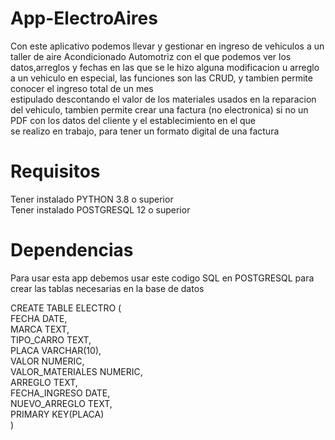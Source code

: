 # App-ElectroAires
Con este aplicativo podemos llevar y gestionar en ingreso de vehiculos a un taller de aire Acondicionado Automotriz 
con el que podemos ver los datos,arreglos y fechas en las que se le hizo alguna modificacion u arreglo a un 
vehiculo en especial, las funciones son las CRUD, y tambien permite conocer el ingreso total de un mes  
estipulado descontando el valor de los materiales usados en la reparacion del vehiculo, tambien permite 
crear una factura (no electronica) si no un PDF con los datos del cliente y el establecimiento en el que  
se realizo en trabajo, para tener un formato digital de una factura 
# Requisitos

Tener instalado PYTHON 3.8 o superior   
Tener instalado POSTGRESQL 12 o superior


# Dependencias

Para usar esta app debemos usar este codigo SQL en POSTGRESQL para crear las tablas necesarias en la base de datos  
        
CREATE TABLE ELECTRO
(   
        FECHA DATE,  
        MARCA TEXT,  
        TIPO_CARRO TEXT,        
        PLACA VARCHAR(10),    
        VALOR NUMERIC,  
        VALOR_MATERIALES NUMERIC,   
        ARREGLO TEXT,   
        FECHA_INGRESO DATE,  
        NUEVO_ARREGLO TEXT,      
        PRIMARY KEY(PLACA)    
    )   
